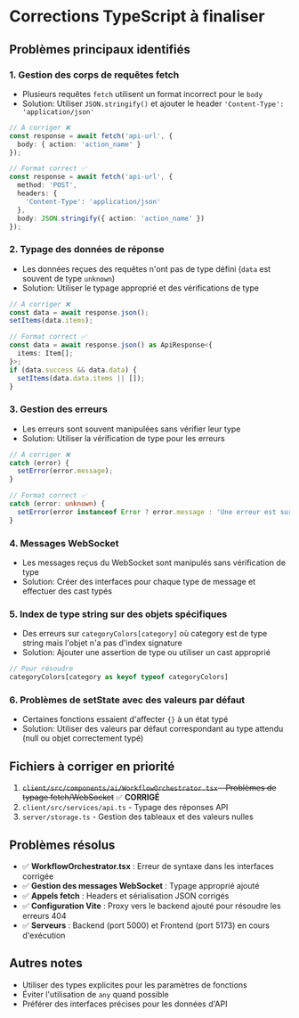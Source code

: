# Corrections TypeScript à finaliser

## Problèmes principaux identifiés

### 1. Gestion des corps de requêtes fetch
- Plusieurs requêtes `fetch` utilisent un format incorrect pour le `body`
- Solution: Utiliser `JSON.stringify()` et ajouter le header `'Content-Type': 'application/json'`

```typescript
// À corriger ❌
const response = await fetch('api-url', {
  body: { action: 'action_name' }
});

// Format correct ✅
const response = await fetch('api-url', {
  method: 'POST',
  headers: {
    'Content-Type': 'application/json'
  },
  body: JSON.stringify({ action: 'action_name' })
});
```

### 2. Typage des données de réponse
- Les données reçues des requêtes n'ont pas de type défini (`data` est souvent de type `unknown`)
- Solution: Utiliser le typage approprié et des vérifications de type

```typescript
// À corriger ❌
const data = await response.json();
setItems(data.items);

// Format correct ✅
const data = await response.json() as ApiResponse<{
  items: Item[];
}>;
if (data.success && data.data) {
  setItems(data.data.items || []);
}
```

### 3. Gestion des erreurs
- Les erreurs sont souvent manipulées sans vérifier leur type
- Solution: Utiliser la vérification de type pour les erreurs

```typescript
// À corriger ❌
catch (error) {
  setError(error.message);
}

// Format correct ✅
catch (error: unknown) {
  setError(error instanceof Error ? error.message : 'Une erreur est survenue');
}
```

### 4. Messages WebSocket
- Les messages reçus du WebSocket sont manipulés sans vérification de type
- Solution: Créer des interfaces pour chaque type de message et effectuer des cast typés

### 5. Index de type string sur des objets spécifiques
- Des erreurs sur `categoryColors[category]` où category est de type string mais l'objet n'a pas d'index signature
- Solution: Ajouter une assertion de type ou utiliser un cast approprié

```typescript
// Pour résoudre
categoryColors[category as keyof typeof categoryColors]
```

### 6. Problèmes de setState avec des valeurs par défaut
- Certaines fonctions essaient d'affecter `{}` à un état typé
- Solution: Utiliser des valeurs par défaut correspondant au type attendu (null ou objet correctement typé)

## Fichiers à corriger en priorité

1. ~~`client/src/components/ai/WorkflowOrchestrator.tsx` - Problèmes de typage fetch/WebSocket~~ ✅ **CORRIGÉ**
2. `client/src/services/api.ts` - Typage des réponses API
3. `server/storage.ts` - Gestion des tableaux et des valeurs nulles

## Problèmes résolus

- ✅ **WorkflowOrchestrator.tsx** : Erreur de syntaxe dans les interfaces corrigée
- ✅ **Gestion des messages WebSocket** : Typage approprié ajouté
- ✅ **Appels fetch** : Headers et sérialisation JSON corrigés
- ✅ **Configuration Vite** : Proxy vers le backend ajouté pour résoudre les erreurs 404
- ✅ **Serveurs** : Backend (port 5000) et Frontend (port 5173) en cours d'exécution

## Autres notes

- Utiliser des types explicites pour les paramètres de fonctions
- Éviter l'utilisation de `any` quand possible
- Préférer des interfaces précises pour les données d'API
